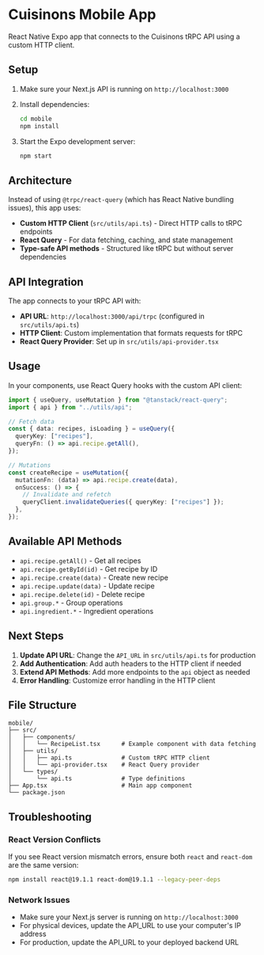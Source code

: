 # Cuisinons Mobile App

React Native Expo app that connects to the Cuisinons tRPC API using a custom HTTP client.

## Setup

1. Make sure your Next.js API is running on `http://localhost:3000`
2. Install dependencies:

   ```bash
   cd mobile
   npm install
   ```

3. Start the Expo development server:
   ```bash
   npm start
   ```

## Architecture

Instead of using `@trpc/react-query` (which has React Native bundling issues), this app uses:

- **Custom HTTP Client** (`src/utils/api.ts`) - Direct HTTP calls to tRPC endpoints
- **React Query** - For data fetching, caching, and state management
- **Type-safe API methods** - Structured like tRPC but without server dependencies

## API Integration

The app connects to your tRPC API with:

- **API URL**: `http://localhost:3000/api/trpc` (configured in `src/utils/api.ts`)
- **HTTP Client**: Custom implementation that formats requests for tRPC
- **React Query Provider**: Set up in `src/utils/api-provider.tsx`

## Usage

In your components, use React Query hooks with the custom API client:

```typescript
import { useQuery, useMutation } from "@tanstack/react-query";
import { api } from "../utils/api";

// Fetch data
const { data: recipes, isLoading } = useQuery({
  queryKey: ["recipes"],
  queryFn: () => api.recipe.getAll(),
});

// Mutations
const createRecipe = useMutation({
  mutationFn: (data) => api.recipe.create(data),
  onSuccess: () => {
    // Invalidate and refetch
    queryClient.invalidateQueries({ queryKey: ["recipes"] });
  },
});
```

## Available API Methods

- `api.recipe.getAll()` - Get all recipes
- `api.recipe.getById(id)` - Get recipe by ID
- `api.recipe.create(data)` - Create new recipe
- `api.recipe.update(data)` - Update recipe
- `api.recipe.delete(id)` - Delete recipe
- `api.group.*` - Group operations
- `api.ingredient.*` - Ingredient operations

## Next Steps

1. **Update API URL**: Change the `API_URL` in `src/utils/api.ts` for production
2. **Add Authentication**: Add auth headers to the HTTP client if needed
3. **Extend API Methods**: Add more endpoints to the `api` object as needed
4. **Error Handling**: Customize error handling in the HTTP client

## File Structure

```
mobile/
├── src/
│   ├── components/
│   │   └── RecipeList.tsx      # Example component with data fetching
│   ├── utils/
│   │   ├── api.ts              # Custom tRPC HTTP client
│   │   └── api-provider.tsx    # React Query provider
│   └── types/
│       └── api.ts              # Type definitions
├── App.tsx                     # Main app component
└── package.json
```

## Troubleshooting

### React Version Conflicts

If you see React version mismatch errors, ensure both `react` and `react-dom` are the same version:

```bash
npm install react@19.1.1 react-dom@19.1.1 --legacy-peer-deps
```

### Network Issues

- Make sure your Next.js server is running on `http://localhost:3000`
- For physical devices, update the API_URL to use your computer's IP address
- For production, update the API_URL to your deployed backend URL
